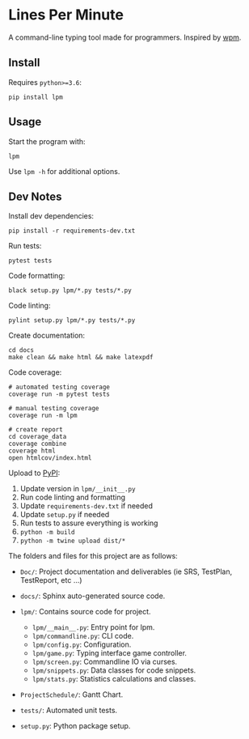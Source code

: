 # Lines Per Minute

A command-line typing tool made for programmers. Inspired by [wpm](https://github.com/cslarsen/wpm).

## Install
Requires `python>=3.6`:
```
pip install lpm
```

## Usage
Start the program with:
```
lpm
```
Use `lpm -h` for additional options.

## Dev Notes

Install dev dependencies:
```shell
pip install -r requirements-dev.txt
```

Run tests:
```shell
pytest tests
```

Code formatting:
```shell
black setup.py lpm/*.py tests/*.py
```

Code linting:
```shell
pylint setup.py lpm/*.py tests/*.py
```

Create documentation:
```shell
cd docs
make clean && make html && make latexpdf
```

Code coverage:
```shell
# automated testing coverage
coverage run -m pytest tests

# manual testing coverage
coverage run -m lpm

# create report
cd coverage_data
coverage combine
coverage html
open htmlcov/index.html
```

Upload to [PyPI](https://pypi.org/project/lpm/0.0.1/):
1. Update version in `lpm/__init__.py`
2. Run code linting and formatting
3. Update `requirements-dev.txt` if needed
4. Update `setup.py` if needed
5. Run tests to assure everything is working
6. `python -m build`
7. `python -m twine upload dist/*`


The folders and files for this project are as follows:

* `Doc/`: Project documentation and deliverables (ie SRS, TestPlan, TestReport, etc ...)

* `docs/`: Sphinx auto-generated source code.

* `lpm/`: Contains source code for project.
    * `lpm/__main__.py`: Entry point for lpm.
    * `lpm/commandline.py`: CLI code.
    * `lpm/config.py`: Configuration.
    * `lpm/game.py`: Typing interface game controller.
    * `lpm/screen.py`: Commandline IO via curses.
    * `lpm/snippets.py`: Data classes for code snippets.
    * `lpm/stats.py`: Statistics calculations and classes.

* `ProjectSchedule/`: Gantt Chart.

* `tests/`: Automated unit tests.

* `setup.py`: Python package setup.
